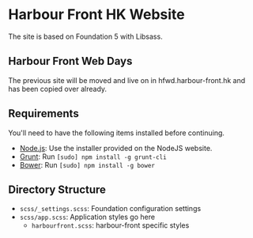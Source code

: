 # Harbour Front HK Website

The site is based on Foundation 5 with Libsass.

## Harbour Front Web Days 

The previous site will be moved and live on in hfwd.harbour-front.hk and has been copied over already. 

## Requirements

You'll need to have the following items installed before continuing.

  * [Node.js](http://nodejs.org): Use the installer provided on the NodeJS website.
  * [Grunt](http://gruntjs.com/): Run `[sudo] npm install -g grunt-cli`
  * [Bower](http://bower.io): Run `[sudo] npm install -g bower`

## Directory Structure

  * `scss/_settings.scss`: Foundation configuration settings
  * `scss/app.scss`: Application styles go here
	* `harbourfront.scss`: harbour-front specific styles